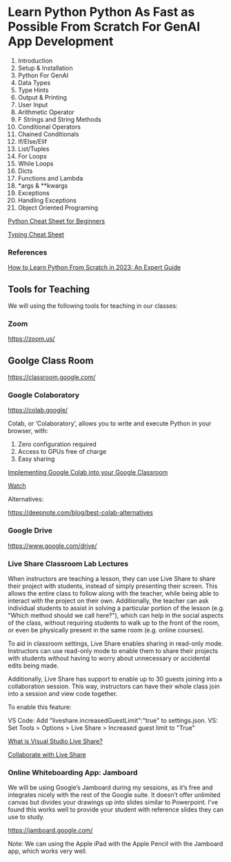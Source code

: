 # Learn Python Python As Fast as Possible From Scratch For GenAI App Development

1. Introduction
2. Setup & Installation
3. Python For GenAI
4. Data Types
5. Type Hints
6. Output & Printing
7. User Input
8. Arithmetic Operator
9. F Strings and String Methods
10. Conditional Operators
11. Chained Conditionals
12. If/Else/Elif
13. List/Tuples
14. For Loops
15. While Loops
17. Dicts
18. Functions and Lambda
19. *args & **kwargs
20. Exceptions
21. Handling Exceptions
20. Object Oriented Programing

[Python Cheat Sheet for Beginners](https://www.datacamp.com/cheat-sheet/getting-started-with-python-cheat-sheet)

[Typing Cheat Sheet](https://mypy.readthedocs.io/en/stable/cheat_sheet_py3.html)

### References

[How to Learn Python From Scratch in 2023: An Expert Guide](https://www.datacamp.com/blog/how-to-learn-python-expert-guide)


## Tools for Teaching

We will using the following tools for teaching in our classes:

### Zoom

https://zoom.us/

## Goolge Class Room

https://classroom.google.com/

### Google Colaboratory

https://colab.google/ 

Colab, or ‘Colaboratory’, allows you to write and execute Python in your browser, with:

1. Zero configuration required
2. Access to GPUs free of charge
3. Easy sharing

[Implementing Google Colab into your Google Classroom](https://katiesylvia.medium.com/implementing-google-colab-into-your-google-classroom-88cf22841176)

[Watch](https://www.youtube.com/watch?v=inN8seMm7UI)

Alternatives:

https://deepnote.com/blog/best-colab-alternatives

### Google Drive

https://www.google.com/drive/

### Live Share Classroom Lab Lectures

When instructors are teaching a lesson, they can use Live Share to share their project with students, instead of simply presenting their screen. This allows the entire class to follow along with the teacher, while being able to interact with the project on their own. Additionally, the teacher can ask individual students to assist in solving a particular portion of the lesson (e.g. "Which method should we call here?"), which can help in the social aspects of the class, without requiring students to walk up to the front of the room, or even be physically present in the same room (e.g. online courses).

To aid in classroom settings, Live Share enables sharing in read-only mode. Instructors can use read-only mode to enable them to share their projects with students without having to worry about unnecessary or accidental edits being made.

Additionally, Live Share has support to enable up to 30 guests joining into a collaboration session. This way, instructors can have their whole class join into a session and view code together.

To enable this feature:

VS Code: Add "liveshare.increasedGuestLimit":"true" to settings.json.
VS: Set Tools > Options > Live Share > Increased guest limit to "True"

[What is Visual Studio Live Share?](https://learn.microsoft.com/en-gb/visualstudio/liveshare/)

[Collaborate with Live Share](https://code.visualstudio.com/learn/collaboration/live-share)

### Online Whiteboarding App: Jamboard

We will be using Google’s Jamboard during my sessions, as it’s free and integrates nicely with the rest of the Google suite. It doesn’t offer unlimited canvas but divides your drawings up into slides similar to Powerpoint. I’ve found this works well to provide your student with reference slides they can use to study. 

https://jamboard.google.com/

Note: We can using the Apple iPad with the Apple Pencil with the Jamboard app, which works very well. 
